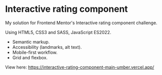 # Interactive rating component

My solution for Frontend Mentor's Interactive rating component challenge.

Using HTML5, CSS3 and SASS, JavaScript ES2022.
* Semantic markup.
* Accessibility (landmarks, alt text).
* Mobile-first workflow.
* Grid and flexbox.

View here: https://interactive-rating-component-main-umber.vercel.app/
